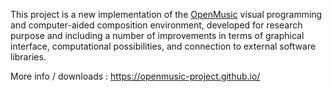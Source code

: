 This project is a new implementation of the [OpenMusic](http://repmus.ircam.fr/openmusic/ "OpenMusic") visual programming and computer-aided composition environment, developed for research purpose and including a number of improvements in terms of graphical interface, computational possibilities, and connection to external software libraries.

More info / downloads : https://openmusic-project.github.io/
